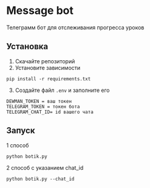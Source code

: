 # Message bot
Телеграмм бот для отслеживания прогресса уроков 
## Установка
1. Скачайте репозиторий
2. Установите зависимости
```
pip install -r requirements.txt
```
3. Создайте файл ```.env``` и заполните его
```
DEWMAN_TOKEN = ваш токен
TELEGRAM_TOKEN = токен бота
TELEGRAM_CHAT_ID= id вашего чата
```
## Запуск
1 способ
```
python botik.py
```
2 способ с указанием chat_id
```
python botik.py --chat_id
```
